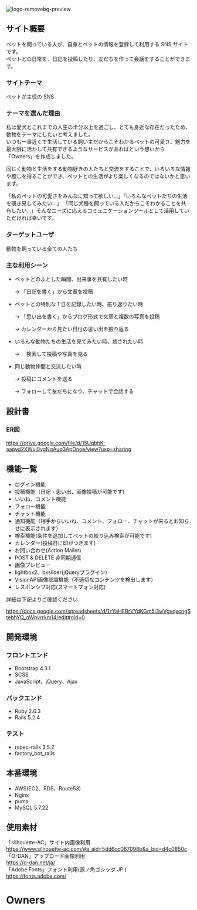 ![logo-removebg-preview](https://user-images.githubusercontent.com/81730946/123560800-80972500-d7df-11eb-83fc-5bd26a82b9d2.png)

## サイト概要

ペットを飼っている人が、自身とペットの情報を登録して利用する SNS サイトです。  
ペットとの日常を、日記を投稿したり、友だちを作って会話をすることができます。

### サイトテーマ

ペットが主役の SNS

### テーマを選んだ理由

私は愛犬とこれまでの人生の半分以上を過ごし、とても身近な存在だったため、動物をテーマにしたいと考えました。  
いつも一番近くで生活している飼い主だからこそわかるペットの可愛さ、魅力を最大限に活かして共有できるようなサービスがあればという想いから「Owners」を作成しました。  
  
同じく動物と生活をする動物好きの人たちと交流をすることで、いろいろな情報や癒しを得ることができ、ペットとの生活がより楽しくなるのではないかと思います。  
  
「私のペットの可愛さをみんなに知って欲しい...」「いろんなペットたちの生活を覗き見してみたい...」
「同じ犬種を飼っている人だからこそわかることを共有したい...」そんなニーズに応えるコミュニケーションツールとして活用していただければ幸いです。

### ターゲットユーザ

動物を飼っている全ての人たち

### 主な利用シーン

- ペットとのふとした瞬間、出来事を共有したい時  

  → 「日記を書く」から文章を投稿  
- ペットとの特別な 1 日を記録したい時、振り返りたい時  

  → 「思い出を書く」からブログ形式で文章と複数の写真を投稿  

  → カレンダーから見たい日付の思い出を振り返る  
- いろんな動物たちの生活を見てみたい時、癒されたい時  

  → 　検索して投稿や写真を見る  
- 同じ動物仲間と交流したい時  

  → 投稿にコメントを送る  

  → フォローして友だちになり、チャットで会話する  

## 設計書

### ER図
<https://drive.google.com/file/d/15UqbhK-aapvd2XWvi0vgNqAuq3ApDnoe/view?usp=sharing>

## 機能一覧

- ログイン機能
- 投稿機能（日記・思い出、画像投稿が可能です)
- いいね、コメント機能
- フォロー機能
- チャット機能
- 通知機能（相手からいいね、コメント、フォロー、チャットが来るとお知らせに表示されます）
- 検索機能(条件を追加してペットの絞り込み検索が可能です)
- カレンダー(投稿日に印がつきます)
- お問い合わせ(Action Mailer)
- POST & DELETE 非同期通信
- 画像プレビュー
- lightbox2、bxslider(jQueryプラグイン)
- VisionAPI画像認識機能（不適切なコンテンツを検出します）
- レスポンシブ対応(スマートフォン対応)

詳細は下記よりご確認ください

https://docs.google.com/spreadsheets/d/1zYaHEBrVYdKGm5i3wVgvqxcngStebhYQ_qWhvrrkm14/edit#gid=0

## 開発環境

### フロントエンド
- Bootstrap 4.3.1
- SCSS
- JavaScript、jQuery、Ajax

### バックエンド
- Ruby 2.6.3
- Rails 5.2.4

### テスト
- rspec-rails 3.5.2
- factory_bot_rails
 
## 本番環境
- AWS(EC2、RDS、Route53)
- Nginx
- puma
- MySQL 5.7.22


## 使用素材

「silhouette-AC」サイト内画像利用  
<https://www.silhouette-ac.com/#a_aid=5dd6cc067098b&a_bid=d4c0850c>  
「O-DAN」アップロード画像利用  
<https://o-dan.net/ja/>  
「Adobe Fonts」フォント利用(源ノ角ゴシック JP )  
<https://fonts.adobe.com/>
# Owners
